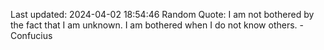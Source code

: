 Last updated: 2024-04-02 18:54:46
Random Quote: I am not bothered by the fact that I am unknown. I am bothered when I do not know others. - Confucius